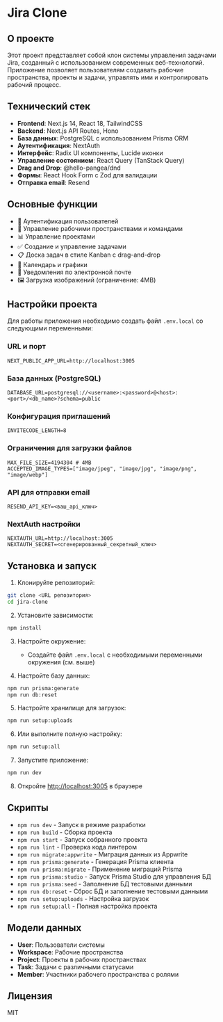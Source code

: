 # Jira Clone

## О проекте

Этот проект представляет собой клон системы управления задачами Jira, созданный с использованием современных веб-технологий. Приложение позволяет пользователям создавать рабочие пространства, проекты и задачи, управлять ими и контролировать рабочий процесс.

## Технический стек

- **Frontend**: Next.js 14, React 18, TailwindCSS
- **Backend**: Next.js API Routes, Hono
- **База данных**: PostgreSQL с использованием Prisma ORM
- **Аутентификация**: NextAuth
- **Интерфейс**: Radix UI компоненты, Lucide иконки
- **Управление состоянием**: React Query (TanStack Query)
- **Drag and Drop**: @hello-pangea/dnd
- **Формы**: React Hook Form с Zod для валидации
- **Отправка email**: Resend

## Основные функции

- 🔐 Аутентификация пользователей
- 👥 Управление рабочими пространствами и командами
- 📊 Управление проектами
- ✅ Создание и управление задачами
- 📋 Доска задач в стиле Kanban с drag-and-drop
- 📆 Календарь и графики
- 📧 Уведомления по электронной почте
- 🖼️ Загрузка изображений (ограничение: 4MB)

## Настройки проекта

Для работы приложения необходимо создать файл `.env.local` со следующими переменными:

### URL и порт
```
NEXT_PUBLIC_APP_URL=http://localhost:3005
```

### База данных (PostgreSQL)
```
DATABASE_URL=postgresql://<username>:<password>@<host>:<port>/<db_name>?schema=public
```

### Конфигурация приглашений
```
INVITECODE_LENGTH=8
```

### Ограничения для загрузки файлов
```
MAX_FILE_SIZE=4194304 # 4MB
ACCEPTED_IMAGE_TYPES=["image/jpeg", "image/jpg", "image/png", "image/webp"]
```

### API для отправки email
```
RESEND_API_KEY=<ваш_api_ключ>
```

### NextAuth настройки
```
NEXTAUTH_URL=http://localhost:3005
NEXTAUTH_SECRET=<сгенерированный_секретный_ключ>
```

## Установка и запуск

1. Клонируйте репозиторий:
```bash
git clone <URL репозитория>
cd jira-clone
```

2. Установите зависимости:
```bash
npm install
```

3. Настройте окружение:
   - Создайте файл `.env.local` с необходимыми переменными окружения (см. выше)

4. Настройте базу данных:
```bash
npm run prisma:generate
npm run db:reset
```

5. Настройте хранилище для загрузок:
```bash
npm run setup:uploads
```

6. Или выполните полную настройку:
```bash
npm run setup:all
```

7. Запустите приложение:
```bash
npm run dev
```

8. Откройте [http://localhost:3005](http://localhost:3005) в браузере

## Скрипты

- `npm run dev` - Запуск в режиме разработки
- `npm run build` - Сборка проекта
- `npm run start` - Запуск собранного проекта
- `npm run lint` - Проверка кода линтером
- `npm run migrate:appwrite` - Миграция данных из Appwrite
- `npm run prisma:generate` - Генерация Prisma клиента
- `npm run prisma:migrate` - Применение миграций Prisma
- `npm run prisma:studio` - Запуск Prisma Studio для управления БД
- `npm run prisma:seed` - Заполнение БД тестовыми данными
- `npm run db:reset` - Сброс БД и заполнение тестовыми данными
- `npm run setup:uploads` - Настройка загрузок
- `npm run setup:all` - Полная настройка проекта

## Модели данных

- **User**: Пользователи системы
- **Workspace**: Рабочие пространства
- **Project**: Проекты в рабочих пространствах
- **Task**: Задачи с различными статусами
- **Member**: Участники рабочего пространства с ролями

## Лицензия

MIT
